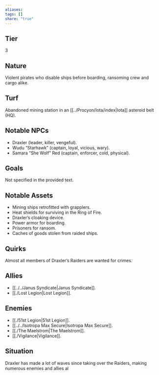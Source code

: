 ```yaml
---
aliases: 
tags: []
share: "true"
---
```

## Tier

3

## Nature

Violent pirates who disable ships before boarding, ransoming crew and cargo alike.

## Turf

Abandoned mining station in an [[../Procyon/Iota/index|Iota]] asteroid belt (HQ).

## Notable NPCs

- Draxler (leader, killer, vengeful).
- Wudu “Starhawk” (captain, loyal, vicious, wary).
- Samara “She Wolf” Red (captain, enforcer, cold, physical).


## Goals

Not specified in the provided text.

## Notable Assets

- Mining ships retrofitted with grapplers.
- Heat shields for surviving in the Ring of Fire.
- Draxler’s cloaking device.
- Power armor for boarding.
- Prisoners for ransom.
- Caches of goods stolen from raided ships.


## Quirks

Almost all members of Draxler’s Raiders are wanted for crimes.

## Allies

- [[../../Janus Syndicate|Janus Syndicate]].
- [[./Lost Legion|Lost Legion]].


## Enemies

- [[./51st Legion|51st Legion]].
- [[../../Isotropa Max Secure|Isotropa Max Secure]].
- [[./The Maelstrom|The Maelstrom]].
- [[./Vigilance|Vigilance]].


## Situation

Draxler has made a lot of waves since taking over the Raiders, making numerous enemies and allies al
